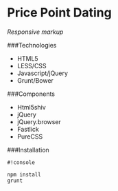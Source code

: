 # Price Point Dating
*Responsive markup*

###Technologies

* HTML5
* LESS/CSS
* Javascript/jQuery
* Grunt/Bower


###Components

* Html5shiv
* jQuery
* jQuery.browser
* Fastlick
* PureCSS


###Installation


```
#!console

npm install
grunt
```